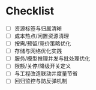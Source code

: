 # Checklist

- [ ] 资源标签与归属清晰
- [ ] 成本热点/闲置资源清理
- [ ] 按需/预留/竞价策略优化
- [ ] 存储与网络优化实践
- [ ] 服务/模型推理并发与批处理优化
- [ ] 限额/关停/降级开关定义
- [ ] 与工程改造联动并度量节省
- [ ] 回归监控与防反弹机制
